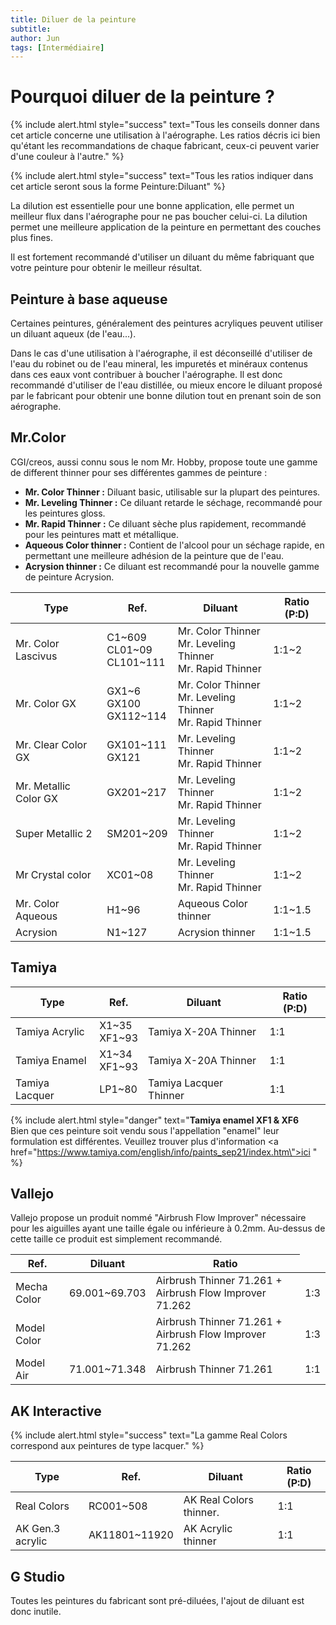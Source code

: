 ```yaml
---
title: Diluer de la peinture
subtitle:
author: Jun
tags: [Intermédiaire]
---
```


# Pourquoi diluer de la peinture ?

{% include alert.html style="success" text="Tous les conseils donner dans cet article concerne une utilisation à l'aérographe. Les ratios décris ici bien qu'étant les recommandations de chaque fabricant, ceux-ci peuvent varier d'une couleur à l'autre." %}

{% include alert.html style="success" text="Tous les ratios indiquer dans cet article seront sous la forme Peinture:Diluant" %}

La dilution est essentielle pour une bonne application, elle permet un meilleur flux dans l'aérographe pour ne pas boucher celui-ci. La dilution permet une meilleure application de la peinture en permettant des couches plus fines.

Il est fortement recommandé d'utiliser un diluant du même fabriquant que votre peinture pour obtenir le meilleur résultat.

## Peinture à base aqueuse

Certaines peintures, généralement des peintures acryliques peuvent utiliser un diluant aqueux (de l'eau...).

Dans le cas d'une utilisation à l'aérographe, il est déconseillé d'utiliser de l'eau du robinet ou de l'eau mineral, les impuretés et minéraux contenus dans ces eaux vont contribuer à boucher l'aérographe. Il est donc recommandé d'utiliser de l'eau distillée, ou mieux encore le diluant proposé par le fabricant pour obtenir une bonne dilution tout en prenant soin de son aérographe.

## Mr.Color

CGI/creos, aussi connu sous le nom Mr. Hobby, propose toute une gamme de different thinner pour ses différentes gammes de peinture :

- **Mr. Color Thinner :** Diluant basic, utilisable sur la plupart des peintures.
- **Mr. Leveling Thinner :** Ce diluant retarde le séchage, recommandé pour les peintures gloss.
- **Mr. Rapid Thinner :** Ce diluant sèche plus rapidement, recommandé pour les peintures matt et métallique.
- **Aqueous Color thinner :** Contient de l'alcool pour un séchage rapide, en permettant une meilleure adhésion de la peinture que de l'eau.
- **Acrysion thinner :** Ce diluant est recommandé pour la nouvelle gamme de peinture Acrysion.

<table class="uk-table uk-table-divider">
    <thead>
        <tr>
            <th>Type</th>
            <th>Ref.</th>
            <th>Diluant</th>
            <th>Ratio (P:D)</th>
        </tr>
    </thead>
    <tbody>
        <tr>
            <td>Mr. Color<br/>Lascivus</td>
            <td>C1~609<br/>CL01~09<br/>CL101~111</td>
            <td>Mr. Color Thinner<br/>Mr. Leveling Thinner<br/>Mr. Rapid Thinner</td>
            <td>1:1~2</td>
        </tr>
        <tr>
            <td>Mr. Color GX</td>
            <td>GX1~6<br/>GX100<br/>GX112~114</td>
            <td>Mr. Color Thinner<br/>Mr. Leveling Thinner<br/>Mr. Rapid Thinner</td>
            <td>1:1~2</td>
        </tr>
        <tr>
            <td>Mr. Clear Color GX</td>
            <td>GX101~111<br/>GX121</td>
            <td>Mr. Leveling Thinner<br/>Mr. Rapid Thinner</td>
            <td>1:1~2</td>
        </tr>
        <tr>
            <td>Mr. Metallic Color GX</td>
            <td>GX201~217</td>
            <td>Mr. Leveling Thinner<br/>Mr. Rapid Thinner</td>
            <td>1:1~2</td>
        </tr>
        <tr>
            <td>Super Metallic 2</td>
            <td>SM201~209</td>
            <td>Mr. Leveling Thinner<br/>Mr. Rapid Thinner</td>
            <td>1:1~2</td>
        </tr>
        <tr>
            <td>Mr Crystal color</td>
            <td>XC01~08</td>
            <td>Mr. Leveling Thinner<br/>Mr. Rapid Thinner</td>
            <td>1:1~2</td>
        </tr>
        <tr>
            <td>Mr. Color Aqueous</td>
            <td>H1~96</td>
            <td>Aqueous Color thinner</td>
            <td>1:1~1.5</td>
        </tr>
        <tr>
            <td>Acrysion</td>
            <td>N1~127</td>
            <td>Acrysion thinner</td>
            <td>1:1~1.5</td>
        </tr>
    </tbody>
</table>

## Tamiya

<table class="uk-table uk-table-divider">
    <thead>
        <tr>
            <th>Type</th>
            <th>Ref.</th>
            <th>Diluant</th>
            <th>Ratio (P:D)</th>
        </tr>
    </thead>
    <tbody>
        <tr>
            <td>Tamiya Acrylic</td>
            <td>X1~35<br/>XF1~93</td>
            <td>Tamiya X-20A Thinner</td>
            <td>1:1</td>
        </tr>
        <tr>
            <td>Tamiya Enamel</td>
            <td>X1~34<br/>XF1~93</td>
            <td>Tamiya X-20A Thinner</td>
            <td>1:1</td>
        </tr>
        <tr>
            <td>Tamiya Lacquer</td>
            <td>LP1~80</td>
            <td>Tamiya Lacquer Thinner</td>
            <td>1:1</td>
        </tr>
    </tbody>
</table>

{% include alert.html style="danger" text="<strong>Tamiya enamel XF1 & XF6</strong><br/> Bien que ces peinture soit vendu sous l'appellation \"enamel\" leur formulation est différentes. Veuillez trouver plus d'information <a href=\"https://www.tamiya.com/english/info/paints_sep21/index.htm\">ici</a> " %}

## Vallejo

Vallejo propose un produit nommé "Airbrush Flow Improver" nécessaire pour les aiguilles ayant une taille égale ou inférieure à 0.2mm. Au-dessus de cette taille ce produit est simplement recommandé.

<table class="uk-table uk-table-divider">
    <thead>
        <tr>
            <th>Ref.</th>
            <th>Diluant</th>
            <th>Ratio</th>
        </tr>
    </thead>
    <tbody>
        <tr>
            <td>Mecha Color</td>
            <td>69.001~69.703</td>
            <td>Airbrush Thinner 71.261 + Airbrush Flow Improver 71.262</td>
            <td>1:3</td>
        </tr>
        <tr>
            <td>Model Color</td>
            <td></td>
            <td>Airbrush Thinner 71.261 + Airbrush Flow Improver 71.262</td>
            <td>1:3</td>
        </tr>
        <tr>
            <td>Model Air</td>
            <td>71.001~71.348</td>
            <td>Airbrush Thinner 71.261</td>
            <td>1:1</td>
        </tr>
    </tbody>
</table>

## AK Interactive
{% include alert.html style="success" text="La gamme Real Colors correspond aux peintures de type lacquer." %}

<table class="uk-table uk-table-divider">
    <thead>
        <tr>
            <th>Type</th>
            <th>Ref.</th>
            <th>Diluant</th>
            <th>Ratio (P:D)</th>
        </tr>
    </thead>
    <tbody>
        <tr>
            <td>Real Colors</td>
            <td>RC001~508</td>
            <td>AK Real Colors thinner.</td>
            <td>1:1</td>
        </tr>
        <tr>
            <td>AK Gen.3 acrylic</td>
            <td>AK11801~11920</td>
            <td>AK Acrylic thinner</td>
            <td>1:1</td>
        </tr>
    </tbody>
</table>

## G Studio

Toutes les peintures du fabricant sont pré-diluées, l'ajout de diluant est donc inutile.

